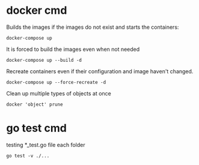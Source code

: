 # docker cmd

Builds the images if the images do not exist and starts the containers:
```
docker-compose up
```

It is forced to build the images even when not needed
```
docker-compose up --build -d
```

Recreate containers even if their configuration and image haven't changed.
```
docker-compose up --force-recreate -d
```

Clean up multiple types of objects at once
```
docker 'object' prune
```

# go test cmd

testing *_test.go file each folder
```
go test -v ./...
```